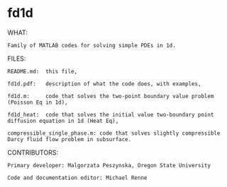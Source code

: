 # fd1d
WHAT:

	Family of MATLAB codes for solving simple PDEs in 1d.

FILES:

	README.md: 	this file,

	fd1d.pdf:  	description of what the code does, with examples,
	
	fd1d.m: 	code that solves the two-point boundary value problem (Poisson Eq in 1d),
	
	fd1d_heat:	code that solves the initial value two-boundary point diffusion equation in 1d (Heat Eq),
	
	compressible_single_phase.m: code that solves slightly compressible Darcy fluid flow problem in subsurface.

CONTRIBUTORS:
	
	Primary developer: Malgorzata Peszynska, Oregon State University
	
	Code and documentation editor: Michael Renne 
